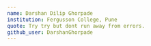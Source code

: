 ```yaml
---
name: Darshan Dilip Ghorpade
institution: Fergusson College, Pune
quote: Try try but dont run away from errors.
github_user: DarshanGhorpade
---
```

